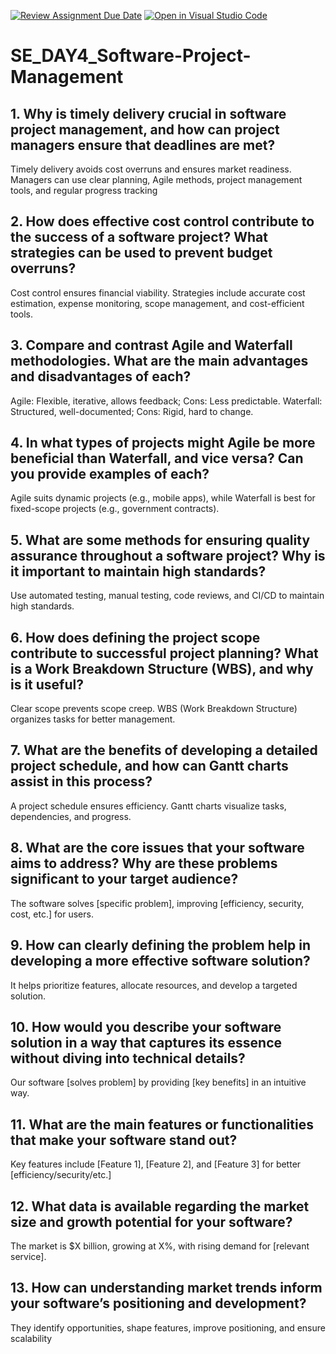 [![Review Assignment Due Date](https://classroom.github.com/assets/deadline-readme-button-22041afd0340ce965d47ae6ef1cefeee28c7c493a6346c4f15d667ab976d596c.svg)](https://classroom.github.com/a/9pw6JKcu)
[![Open in Visual Studio Code](https://classroom.github.com/assets/open-in-vscode-2e0aaae1b6195c2367325f4f02e2d04e9abb55f0b24a779b69b11b9e10269abc.svg)](https://classroom.github.com/online_ide?assignment_repo_id=18457008&assignment_repo_type=AssignmentRepo)
# SE_DAY4_Software-Project-Management
## 1. Why is timely delivery crucial in software project management, and how can project managers ensure that deadlines are met?
Timely delivery avoids cost overruns and ensures market readiness. Managers can use clear planning, Agile methods, project management tools, and regular progress tracking
## 2. How does effective cost control contribute to the success of a software project? What strategies can be used to prevent budget overruns?
Cost control ensures financial viability. Strategies include accurate cost estimation, expense monitoring, scope management, and cost-efficient tools.
## 3. Compare and contrast Agile and Waterfall methodologies. What are the main advantages and disadvantages of each?
Agile: Flexible, iterative, allows feedback; Cons: Less predictable.
Waterfall: Structured, well-documented; Cons: Rigid, hard to change.
## 4. In what types of projects might Agile be more beneficial than Waterfall, and vice versa? Can you provide examples of each?
Agile suits dynamic projects (e.g., mobile apps), while Waterfall is best for fixed-scope projects (e.g., government contracts).
## 5. What are some methods for ensuring quality assurance throughout a software project? Why is it important to maintain high standards?
Use automated testing, manual testing, code reviews, and CI/CD to maintain high standards.
## 6. How does defining the project scope contribute to successful project planning? What is a Work Breakdown Structure (WBS), and why is it useful?
Clear scope prevents scope creep. WBS (Work Breakdown Structure) organizes tasks for better management.
## 7. What are the benefits of developing a detailed project schedule, and how can Gantt charts assist in this process?
A project schedule ensures efficiency. Gantt charts visualize tasks, dependencies, and progress.
## 8. What are the core issues that your software aims to address? Why are these problems significant to your target audience?
The software solves [specific problem], improving [efficiency, security, cost, etc.] for users.
## 9. How can clearly defining the problem help in developing a more effective software solution?
It helps prioritize features, allocate resources, and develop a targeted solution.
## 10. How would you describe your software solution in a way that captures its essence without diving into technical details?
Our software [solves problem] by providing [key benefits] in an intuitive way.
## 11. What are the main features or functionalities that make your software stand out?
Key features include [Feature 1], [Feature 2], and [Feature 3] for better [efficiency/security/etc.]
## 12. What data is available regarding the market size and growth potential for your software?
The market is $X billion, growing at X%, with rising demand for [relevant service].
## 13. How can understanding market trends inform your software’s positioning and development?
They identify opportunities, shape features, improve positioning, and ensure scalability
